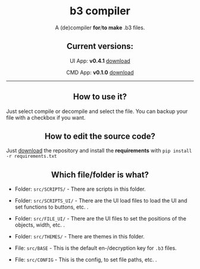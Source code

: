 <center>
    <h1 align="center">b3 compiler</h1>
    <p align="center">A (de)compiler <b>for</b>/<b>to make</b> .b3 files.</p>
    <h2 align="center">Current versions:</h2>
    <p align="center">UI App: <b>v0.4.1</b> <a href="https://github.com/qwertzuiii/b3_compiler/releases/tag/v0.4.1">download</a></p>
    <p align="center">CMD App: <b>v0.1.0</b> <a href="https://github.com/qwertzuiii/b3_compiler/releases/tag/cmd-v0.1.0">download</a></p>
</center>

---

<h2 align="center">How to use it?</h2>

Just select compile or decompile and select the file. You can backup your file with a checkbox if you want.

<h2 align="center">How to edit the source code?</h2>

Just [download](https://github.com/qwertzuiii/b3_compiler/archive/refs/heads/main.zip) the repository and install the __requirements__ with `pip install -r requirements.txt`

<h2 align="center">Which file/folder is what?</h2>

- Folder: `src/SCRIPTS/` - There are scripts in this folder.
- Folder: `src/SCRIPTS_UI/` - There are the UI load files to load the UI and set functions to buttons, etc. .
- Folder: `src/FILE_UI/` - There are the UI files to set the positions of the objects, width, etc. .
- Folder: `src/THEMES/` - There are themes in this folder.

- File: `src/BASE` - This is the default en-/decryption key for `.b3` files.
- File: `src/CONFIG` - This is the config, to set file paths, etc. .